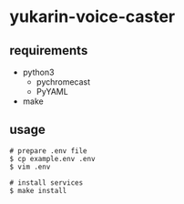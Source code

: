 # yukarin-voice-caster

## requirements
- python3
  - pychromecast
  - PyYAML
- make

## usage
```shell
# prepare .env file
$ cp example.env .env
$ vim .env

# install services
$ make install
```
